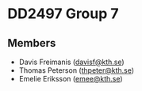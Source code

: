 # DD2497 Group 7
## Members
* Davis Freimanis (davisf@kth.se)
* Thomas Peterson (thpeter@kth.se)
* Emelie Eriksson (emee@kth.se)
